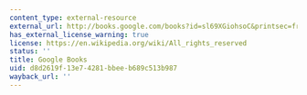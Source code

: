 ```yaml
---
content_type: external-resource
external_url: http://books.google.com/books?id=sl69XGiohsoC&printsec=frontcover&source=gbs_ge_summary_r&cad=0#v=onepage&q&f=false
has_external_license_warning: true
license: https://en.wikipedia.org/wiki/All_rights_reserved
status: ''
title: Google Books
uid: d8d2619f-13e7-4281-bbee-b689c513b987
wayback_url: ''
---
```

